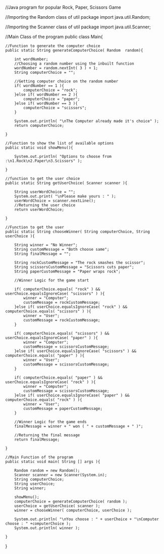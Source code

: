 
//Java program for popular Rock, Paper, Scissors Game

//Importing the Random class of util package
import java.util.Random;

//Importing the Scanner class of util package
import java.util.Scanner;

//Main Class of the program
public class Main{

    //Function to generate the computer choice
    public static String generateComputerChoice( Random  random){

        int wordNumber;
        //Choosing a random number using the inbuilt function
        wordNumber = random.nextInt( 3 ) + 1;
        String computerChoice = "";

        //Getting computer choice on the random number
        if( wordNumber == 1 ){
            computerChoice = "rock";
        }else if( wordNumber == 2 ){
            computerChoice = "paper";
        }else if( wordNumber == 3 ){
            computerChoice = "scissors";
        }

        System.out.println( "\nThe Computer already made it's choice" );
        return computerChoice;

    }

    //Function to show the list of available options
    public static void showMenu(){

        System.out.println( "Options to choose from :\n1.Rock\n2.Paper\n3.Scissors" );

    }

    //function to get the user choice
    public static String getUserChoice( Scanner scanner ){

        String userWordChoice = "";
        System.out.print( "\nPlease make yours : " );
        userWordChoice = scanner.nextLine();
        //Returning the user choice
        return userWordChoice;

    }

    //Function to get the user
    public static String chooseWinner( String computerChoice, String userChoice ){

        String winner = "No Winner";
        String customMessage = "Both choose same";
        String finalMessage = "";

        String rockCustomMessage = "The rock smashes the scissor";
        String scissorsCustomMessage = "Scissors cuts paper";
        String paperCustomMessage = "Paper wraps rock";

        //Winner Logic for the game start

        if( computerChoice.equals( "rock" ) && userChoice.equalsIgnoreCase( "scissors" ) ){
            winner = "Computer";
            customMessage = rockCustomMessage;
        }else if( userChoice.equalsIgnoreCase( "rock" ) && computerChoice.equals( "scissors" ) ){
            winner = "User";
            customMessage = rockCustomMessage;
        }

        if( computerChoice.equals( "scissors" ) && userChoice.equalsIgnoreCase( "paper" ) ){
            winner = "Computer";
            customMessage = scissorsCustomMessage;
        }else if( userChoice.equalsIgnoreCase( "scissors" ) && computerChoice.equals( "paper" ) ){
            winner = "User";
            customMessage = scissorsCustomMessage;
        }

        if( computerChoice.equals( "paper" ) && userChoice.equalsIgnoreCase( "rock" ) ){
            winner = "Computer";
            customMessage = scissorsCustomMessage;
        }else if( userChoice.equalsIgnoreCase( "paper" ) && computerChoice.equals( "rock" ) ){
            winner = "User";
            customMessage = paperCustomMessage;
        }

        //Winner Logic for the game ends
        finalMessage = winner + " won ( " + customMessage + " )";

        //Returning the final message
        return finalMessage;

    }

    //Main Function of the program
    public static void main( String [] args ){

        Random random = new Random();
        Scanner scanner = new Scanner(System.in);
        String computerChoice;
        String userChoice;
        String winner;

        showMenu();
        computerChoice = generateComputerChoice( random );
        userChoice = getUserChoice( scanner );
        winner = chooseWinner( computerChoice, userChoice );

        System.out.println( "\nYou choose : " + userChoice + "\nComputer choose : " +computerChoice );
        System.out.println( winner );

    }

} 
